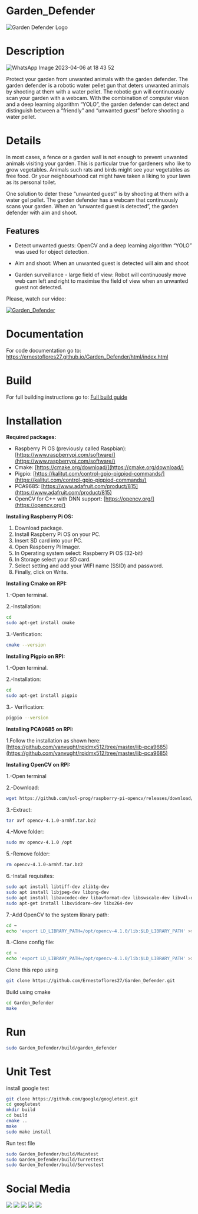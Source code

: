# Garden_Defender   

![Garden Defender Logo](https://user-images.githubusercontent.com/56697327/229754456-5e34f1b4-b3b8-435d-b763-7635a71a4984.png)

# Description
![WhatsApp Image 2023-04-06 at 18 43 52](https://user-images.githubusercontent.com/71940725/230478254-b407497c-fc81-4b7d-be0a-f5f599985f4d.jpg)

Protect your garden from unwanted animals with the garden defender. The garden defender is a robotic water pellet gun that deters unwanted animals by shooting at them with a water pellet. The robotic gun will continuously scan your garden with a webcam. With the combination of computer vision and a deep learning algorithm “YOLO”, the garden defender can detect and distinguish between a “friendly” and “unwanted guest” before shooting a water pellet. 

# Details

In most cases, a fence or a garden wall is not enough to prevent unwanted animals visiting your garden. This is particular true for gardeners who like to grow vegetables. Animals such rats and birds might see your vegetables as free food. Or your neighbourhood cat might have taken a liking to your lawn as its personal toilet. 

One solution to deter these “unwanted guest” is by shooting at them with a water gel pellet. The garden defender has a webcam that continuously scans your garden. When an “unwanted guest is detected”, the garden defender with aim and shoot. 

## Features

- Detect unwanted guests: OpenCV and a deep learning algorithm “YOLO” was used for object detection. 
    
- Aim and shoot: When an unwanted guest is detected will aim and shoot
    
- Garden surveillance - large field of view: Robot will continuously move web cam left and right to maximise the field of view when an unwanted guest not detected.
    
Please, watch our video:

[![Garden_Defender](https://img.youtube.com/vi/-97-if4tLNQ/0.jpg)](https://www.youtube.com/watch?v=-97-if4tLNQ)

# Documentation
For code documentation go to: 
https://ernestoflores27.github.io/Garden_Defender/html/index.html

# Build
For full building instructions go to:
[Full build guide](https://maeldorne.notion.site/Garden-Defender-f2392ed58dae446e874e89c7e9c0607c)

# Installation
**Required packages:**

- Raspberry Pi OS (previously called Raspbian): [https://www.raspberrypi.com/software/](https://www.raspberrypi.com/software/)
- Cmake: [https://cmake.org/download/](https://cmake.org/download/)
- Pigpio: [https://kalitut.com/control-gpio-pigpiod-commands/](https://kalitut.com/control-gpio-pigpiod-commands/)
- PCA9685: [https://www.adafruit.com/product/815](https://www.adafruit.com/product/815)
- OpenCV for C++ with DNN support: [https://opencv.org/](https://opencv.org/)

**Installing Raspberry Pi OS:**

1. Download package.
2. Install Raspberry Pi OS on your PC.
3. Insert SD card into your PC.
4. Open Raspberry Pi Imager.
5. In Operating system select: Raspberry Pi OS (32-bit)
6. In Storage select your SD card.
7. Select setting and add your WIFI name (SSID) and password.
8. Finally, click on Write.

**Installing Cmake on RPI:**

1.-Open terminal.

2.-Installation:

```bash
cd
sudo apt-get install cmake
```

3.-Verification:

```bash
cmake --version
```

**Installing Pigpio on RPI:**

1.-Open terminal.

2.-Installation:

```bash
cd
sudo apt-get install pigpio
```

3.- Verification:

```bash
pigpio --version
```

**Installing PCA9685 on RPI:**

1.Follow the installation as shown here: [https://github.com/vanvught/rpidmx512/tree/master/lib-pca9685](https://github.com/vanvught/rpidmx512/tree/master/lib-pca9685)

**Installing OpenCV on RPI:**

1.-Open terminal

2.-Download:

```bash
wget https://github.com/sol-prog/raspberry-pi-opencv/releases/download/opencv4rpi2.1/opencv-4.1.0-armhf.tar.bz2
```

3.-Extract:

```bash
tar xvf opencv-4.1.0-armhf.tar.bz2
```

4.-Move folder:

```bash
sudo mv opencv-4.1.0 /opt
```

5.-Remove folder:

```bash
rm opencv-4.1.0-armhf.tar.bz2
```

6.-Install requisites:

```bash
sudo apt install libtiff-dev zlib1g-dev
sudo apt install libjpeg-dev libpng-dev
sudo apt install libavcodec-dev libavformat-dev libswscale-dev libv4l-dev
sudo apt-get install libxvidcore-dev libx264-dev
```

7.-Add OpenCV to the system library path:

```bash
cd ~
echo 'export LD_LIBRARY_PATH=/opt/opencv-4.1.0/lib:$LD_LIBRARY_PATH' >> .bashrc. .bashrc
```
8.-Clone config file:
```bash
cd ~
echo 'export LD_LIBRARY_PATH=/opt/opencv-4.1.0/lib:$LD_LIBRARY_PATH' >> .bashrc. .bashrc
```

Clone this repo using 
```bash
git clone https://github.com/Ernestoflores27/Garden_Defender.git
```
Build using cmake
```bash
cd Garden_Defender
make
```

# Run
```bash
sudo Garden_Defender/build/garden_defender
```
# Unit Test
install google test
```bash
git clone https://github.com/google/googletest.git
cd googletest
mkdir build
cd build
cmake ..
make
sudo make install
```

Run test file
```bash
sudo Garden_Defender/build/Maintest
sudo Garden_Defender/build/Turrettest
sudo Garden_Defender/build/Servostest
```
# Social Media
[<img src="https://camo.githubusercontent.com/451c9e00b3f8c9b6c15d4708d9c6293766e9766345a206114a135e4a597847b6/68747470733a2f2f7265732e636c6f7564696e6172792e636f6d2f6478737479337374362f696d6167652f75706c6f61642f76313634393339353835392f626c696e642d6e61762d73797374656d2f69636f6e73382d696e7374616772616d2d34385f6b356b7577692e706e67">](https://www.instagram.com/gardendefender_info/)
[<img src="https://camo.githubusercontent.com/e1aebb8e5b3c1fcaf7c9372d909c10dc1fe81b63f88c786ae15e78b65bd961dd/68747470733a2f2f7265732e636c6f7564696e6172792e636f6d2f6478737479337374362f696d6167652f75706c6f61642f76313634393339353835392f626c696e642d6e61762d73797374656d2f69636f6e73382d796f75747562652d34385f6b70616c6c392e706e67">](https://www.youtube.com/@gardendefender)
[<img src="https://camo.githubusercontent.com/25a57ba7684d613af975d1270cc992490103b9472e8ffaa85a28b10925d9ba7e/68747470733a2f2f7265732e636c6f7564696e6172792e636f6d2f6478737479337374362f696d6167652f75706c6f61642f76313634393339353835392f626c696e642d6e61762d73797374656d2f69636f6e73382d747769747465722d34385f70743469637a2e706e67">](https://twitter.com/garden_defender)
[<img src="https://user-images.githubusercontent.com/71940725/229294685-eee9c9a3-4d63-4785-b5a5-9edc586ef4b6.png">](https://www.tiktok.com/@gardendefenderinfo)
[<img src="https://user-images.githubusercontent.com/56697327/229308058-92dbd6a5-40c9-4143-af38-86583202f425.png">](https://www.facebook.com/profile.php?id=100089644931372)

